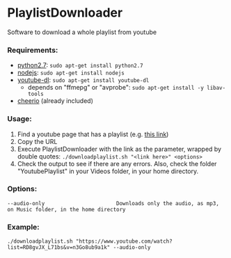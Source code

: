 # PlaylistDownloader
Software to download a whole playlist from youtube

### Requirements:
- [python2.7](https://www.python.org/download/releases/2.7/): `sudo apt-get install python2.7`
- [nodejs](https://nodejs.org/): `sudo apt-get install nodejs`
- [youtube-dl](https://github.com/rg3/youtube-dl/): `sudo apt-get install youtube-dl`
    - depends on "ffmepg" or "avprobe": `sudo apt-get install -y libav-tools`
- [cheerio](https://github.com/cheeriojs/cheerio) (already included)

### Usage:
1. Find a youtube page that has a playlist (e.g. [this link](https://www.youtube.com/watch?list=RD8gvJX_L71bs&v=n3Go8ub9a1k))
2. Copy the URL
3. Execute PlaylistDownloader with the link as the parameter, wrapped by double quotes: `./downloadplaylist.sh "<link here>" <options>`
4. Check the output to see if there are any errors. Also, check the folder "YoutubePlaylist" in your Videos folder, in your home directory.

### Options:
    --audio-only                       Downloads only the audio, as mp3, on Music folder, in the home directory

### Example:

`./downloadplaylist.sh "https://www.youtube.com/watch?list=RD8gvJX_L71bs&v=n3Go8ub9a1k" --audio-only`
